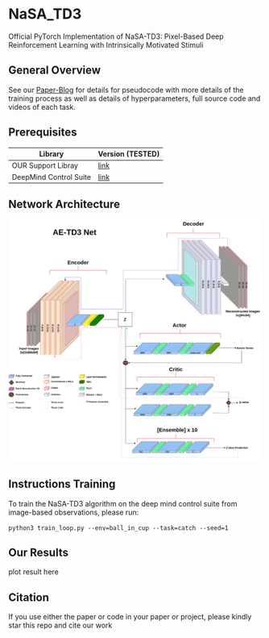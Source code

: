 # NaSA_TD3
Official PyTorch Implementation of NaSA-TD3: Pixel-Based Deep Reinforcement Learning with Intrinsically Motivated Stimuli

## General Overview
See our  [Paper-Blog](https://sites.google.com/aucklanduni.ac.nz/nasa-td3-pytorch/home) for details  for pseudocode with more details of the training process as well as details of hyperparameters, full source code and videos of each task.


## Prerequisites

|Library         | Version (TESTED) |
|----------------------|----|
| OUR Support Libray |[link](https://github.com/UoA-CARES/cares_reinforcement_learning)|
| DeepMind Control Suite |[link](https://github.com/deepmind/dm_control) |


## Network Architecture

<p align="center">
  <img src="https://github.com/UoA-CARES/NaSA_TD3/blob/main/repo_images/AE_TD3_network_diagram.png">
</p>


## Instructions Training
To train the NaSA-TD3 algorithm on the deep mind control suite from image-based observations, please run:
```
python3 train_loop.py --env=ball_in_cup --task=catch --seed=1
```
## Our Results
plot result here



## Citation
If you use either the paper  or code in your paper or project, please kindly star this repo and cite our work
